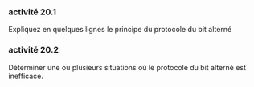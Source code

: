 ### activité 20.1

Expliquez en quelques lignes le principe du protocole du bit alterné

### activité 20.2

Déterminer une ou plusieurs situations où le protocole du bit alterné est inefficace.